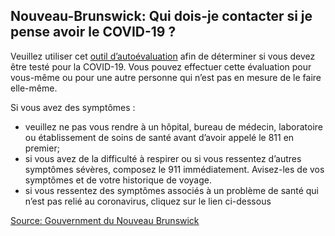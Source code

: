 ## Nouveau-Brunswick: Qui dois-je contacter si je pense avoir le COVID-19 ?

Veuillez utiliser cet [outil d’autoévaluation](https://www2.gnb.ca/content/gnb/fr/ministeres/bmhc/maladies_transmissibles/content/maladies_respiratoires/coronavirus/evaluation.html#/app/symptom-checker/guides/399/) afin de déterminer si vous devez être testé pour la COVID-19. Vous pouvez effectuer cette évaluation pour vous-même ou pour une autre personne qui n’est pas en mesure de le faire elle-même.

Si vous avez des symptômes :

- veuillez ne pas vous rendre à un hôpital, bureau de médecin, laboratoire ou établissement de soins de santé avant d’avoir appelé le 811 en premier;
- si vous avez de la difficulté à respirer ou si vous ressentez d’autres symptômes sévères, composez le 911 immédiatement. Avisez-les de vos symptômes et de votre historique de voyage.
- si vous ressentez des symptômes associés à un problème de santé qui n’est pas relié au coronavirus, cliquez sur le lien ci-dessous

[Source: Gouvernment du Nouveau Brunswick](https://www2.gnb.ca/content/gnb/fr/ministeres/bmhc/maladies_transmissibles/content/maladies_respiratoires/coronavirus.html)
